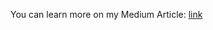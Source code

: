 You can learn more on my Medium Article: [link]([https://github.com/tuonome/tuoprogetto/documentazione](https://medium.com/@enricomadonna0/geofencing-on-ios-fcd323fc1b90))
